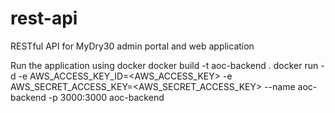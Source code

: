 # rest-api
RESTful API for MyDry30 admin portal and web application

Run the application using docker
docker build -t aoc-backend .
docker run -d -e AWS_ACCESS_KEY_ID=<AWS_ACCESS_KEY> -e AWS_SECRET_ACCESS_KEY=<AWS_SECRET_ACCESS_KEY> --name aoc-backend -p 3000:3000 aoc-backend